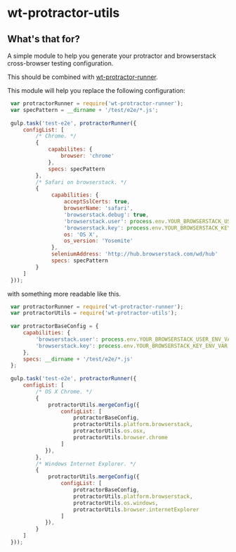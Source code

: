 # wt-protractor-utils

## What's that for?

A simple module to help you generate your protractor and browserstack cross-browser testing configuration.

This should be combined with [wt-protractor-runner](https://github.com/wishtack/wt-protractor-runner).

This module will help you replace the following configuration:

```javascript
 var protractorRunner = require('wt-protractor-runner');
 var specPattern = __dirname + '/test/e2e/*.js';
 
 gulp.task('test-e2e', protractorRunner({
     configList: [
         /* Chrome. */
         {
             capabilites: {
                 browser: 'chrome'
             },
             specs: specPattern
         },
         /* Safari on browserstack. */
         {
              capabilities: {
                  acceptSslCerts: true,
                  browserName: 'safari',
                  'browserstack.debug': true,
                  'browserstack.user': process.env.YOUR_BROWSERSTACK_USER_ENV_VAR,
                  'browserstack.key': process.env.YOUR_BROWSERSTACK_KEY_ENV_VAR,
                  os: 'OS X',
                  os_version: 'Yosemite'
              },
              seleniumAddress: 'http://hub.browserstack.com/wd/hub'
              specs: specPattern
         }
     ]
 }));
```

with something more readable like this.

```javascript
 var protractorRunner = require('wt-protractor-runner');
 var protractorUtils = require('wt-protractor-utils');
 
 var protractorBaseConfig = {
     capabilities: {
         'browserstack.user': process.env.YOUR_BROWSERSTACK_USER_ENV_VAR,
         'browserstack.key': process.env.YOUR_BROWSERSTACK_KEY_ENV_VAR
     },
     specs: __dirname + '/test/e2e/*.js'
 };
 
 gulp.task('test-e2e', protractorRunner({
     configList: [
         /* OS X Chrome. */
         {
             protractorUtils.mergeConfig({
                 configList: [
                     protractorBaseConfig,
                     protractorUtils.platform.browserstack,
                     protractorUtils.os.osx,
                     protractorUtils.browser.chrome
                 ]
            }),
         },
         /* Windows Internet Explorer. */
         {
             protractorUtils.mergeConfig({
                 configList: [
                     protractorBaseConfig,
                     protractorUtils.platform.browserstack,
                     protractorUtils.os.windows,
                     protractorUtils.browser.internetExplorer
                 ]
            }),
         }
     ]
 }));
```

